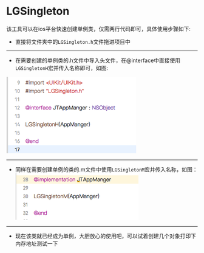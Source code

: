 # LGSingleton
该工具可以在ios平台快速创建单例类，仅需两行代码即可，具体使用步骤如下:

- 直接将文件夹中的`LGSingleton.h`文件拖进项目中

---

- 在需要创建的单例类的.h文件中导入头文件，在@interface中直接使用`LGSingletonH`宏并传入名称即可，如图:

![LGSingletonH](https://github.com/trylee/Pictures/blob/master/Snip20180607_1.png)

---

- 同样在需要创建单例的类的.m文件中使用`LGSingletonM`宏并传入名称，如图：
![LGSingletonM](https://github.com/trylee/Pictures/blob/master/Snip20180607_3.png)

---
- 现在该类就已经成为单例，大胆放心的使用吧，可以试着创建几个对象打印下内存地址测试一下